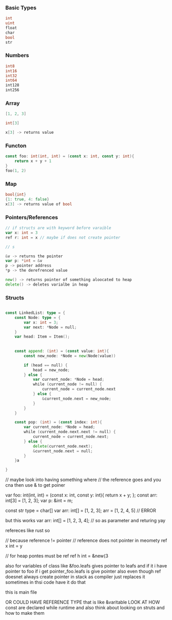### Basic Types
```go
int
uint
float
char
bool
str
```

### Numbers
```go
int8
int16
int32
int64
int128
int256
```

### Array
```go
[1, 2, 3]

int[3]

x[3] -> returns value
```

### Functon
```go
const foo: int(int, int) = (const x: int, const y: int){
    return x + y + 1
}
foo(1, 2) 
```

### Map
```go
bool{int}
{1: true, 4: false}
x[3] -> returns value of bool
```


### Pointers/References
```go
// if structs are with keyword before varaible
var x: int = 3 
ref r: int = x // maybe if does not create pointer 

// s

&v -> returns the pointer
var p: *int = &v
p -> pointer address
*p -> the derefrenced value

new() -> returns pointer of something aloocated to heap 
delete() -> deletes varialbe in heap
```


### Structs
```go

const LinkedList: type = {
    const Node: type = {
        var x: int = 3;
        var next: *Node = null; 
    } 
    var head: Item = Item();
    
    
    const append: (int) = (const value: int){
        const new_node: *Node = new(Node(value))

        if (head == null) {
            head = new_node;
        } else {
            var current_node: *Node = head;
            while (current_node != null) {
                current_node = current_node.next
            } else {
                &current_node.next = new_node;
            }
        }
    }

    const pop: (int) = (const index: int){
        var current_node: *Node = head;
        while (current_node.next.next != null) {
            current_node = current_node.next;
        } else {
            delete(current_node.next);
            &current_node.next = null;
        }
    }a

}

```
// maybe look into having something where
// the reference goes and you cna then use & to get poiner 





var foo: int(int, int) = (const x: int, const y: int){
    return x + y;
};
const arr: int[3] = [1, 2, 3];
var p: &int = m;


const str type = char[]
var arr: int[] = [1, 2, 3];
arr = [1, 2, 4, 5] // ERROR


but this works
var arr: int[] = [1, 2, 3, 4];
// so as parameter and returing
yay

refereces like rust
so

// because reference != pointer
// reference does not pointer in meomety
ref x int = y

// for heap pontes must be ref
ref h int = &new(3


also for variables of class like &foo.leafs gives pointer to leafs and if it i have pointer to foo if i get pointer_foo.leafs is give pointer
also even though ref doesnet always create pointer in stack as compiler just replaces it sometimes in thsi code have it do that

this is main file

OR COULD HAVE REFERENCE TYPE that is like &varitable 
LOOK AT HOW const are declared while runtime and also think about looking on struts and how to make them
